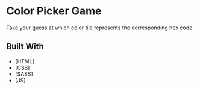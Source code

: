 # Color Picker Game

Take your guess at which color tile represents the corresponding hex code. 

## Built With

* [HTML]
* [CSS]
* [SASS]
* [JS]
